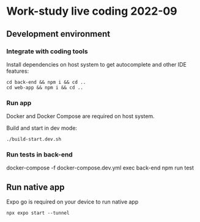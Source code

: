 # Work-study live coding 2022-09

## Development environment

### Integrate with coding tools

Install dependencies on host system to get autocomplete and other IDE features:

```
cd back-end && npm i && cd ..
cd web-app && npm i && cd ..
```

### Run app

Docker and Docker Compose are required on host system.

Build and start in dev mode:

```
./build-start.dev.sh
```

### Run tests in back-end

docker-compose -f docker-compose.dev.yml exec back-end npm run test

## Run native app

Expo go is required on your device to run native app

```
npx expo start --tunnel
```
